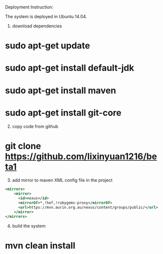 Deployment Instruction:

The system is deployed in Ubuntu 14.04. 

1. download dependencies

# sudo apt-get update
# sudo apt-get install default-jdk
# sudo apt-get install maven
# sudo apt-get install git-core

2. copy code from github
# git clone https://github.com/lixinyuan1216/beta1

3. add mirror to maven XML config file in the project
```xml
<mirrors>
    <mirror>
      <id>nexus</id>
      <mirrorOf>*,!hef,!rubygems-proxy</mirrorOf>
      <url>https://mvn.aurin.org.au/nexus/content/groups/public/</url>
    </mirror>
</mirrors>
```
4. build the system
# mvn clean install
